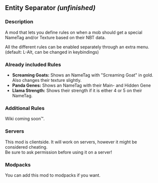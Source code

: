 <h2>Entity Separator <i>(unfinished)</i></h2>
<h3>Description</h3>
<p>A mod that lets you define rules on when a mob should get a special NameTag and/or Texture based on their NBT data.</p>
<p>All the different rules can be enabled separately through an extra menu.
<br/>(default: L-Alt, can be changed in keybindings)</p>
<h3>Already included Rules</h3>
<ul>
<li><b>Screaming Goats:</b> Shows an NameTag with "Screaming Goat" in gold. Also changes their texture slightly.</li>
<li><b>Panda Genes:</b> Shows an NameTag with their Main- and Hidden Gene</li>
<li><b>Llama Strength:</b> Shows their strength if it is either 4 or 5 on their NameTag.</li>
</ul>
<h3>Additional Rules</h3>
<p>Wiki coming soon&trade;.</p>
<h3>Servers</h3>
<p>This mod is clientside. It will work on servers, however it might be considered cheating.
<br />Be sure to ask permission before using it on a server!</p>
<h3>Modpacks</h3>
<p>You can add this mod to modpacks if you want.</p>
